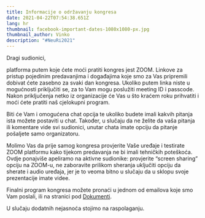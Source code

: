 ```yaml
---
title: Informacije o održavanju kongresa
date: 2021-04-22T07:54:38.651Z
lang: hr
thumbnail: facebook-important-dates-1080x1080-px.jpg
thumbnail_author: Vinko
description: "#NeuRi2021"
---
```

<!--StartFragment-->

Dragi sudionici,

platforma putem koje ćete moći pratiti kongres jest ZOOM. Linkove za pristup pojedinim predavanjima i događajima koje smo za Vas pripremili dobivat ćete zasebno za svaki dan kongresa. Ukoliko putem linka niste u mogućnosti priključiti se, za to Vam mogu poslužiti meeting ID i passcode. Nakon priključenja netko iz organizacije će Vas u što kraćem roku prihvatiti i moći ćete pratiti naš cjelokupni program.

Biti će Vam i omogućena chat opcija te ukoliko budete imali kakvih pitanja ista možete postaviti u chat. Također, u slučaju da ne želite da vaša pitanja ili komentare vide svi sudionici, unutar chata imate opciju da pitanje pošaljete samo organizatoru.

Molimo Vas da prije samog kongresa provjerite Vaše uređaje i testirate ZOOM platformu kako tijekom predavanja ne bi imali tehničkih poteškoća. Ovdje ponajviše apeliramo na aktivne sudionike: provjerite “screen sharing” opciju na ZOOM-u, ne zaboravite prilikom sheranja uključiti opciju da sherate i audio uređaja, jer je to veoma bitno u slučaju da u sklopu svoje prezentacije imate videe.

Finalni program kongresa možete pronaći u jednom od emailova koje smo Vam poslali, ili na stranici pod <a href="https://neuri.uniri.hr/dokumenti" target="_blank" rel="noopener noreferrer">Dokumenti</a>.

U slučaju dodatnih nejasnoća stojimo na raspolaganju.

<!--EndFragment-->